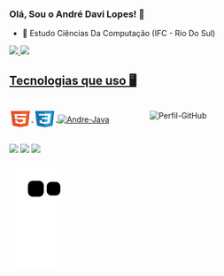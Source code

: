 ### Olá, Sou o André Davi Lopes!  👋

- 🌱 Estudo Ciências Da Computação (IFC - Rio Do Sul)

<div>
  <a href="https://github.com/Andre-Davi-Lopes">
  <img height="180em" src="https://github-readme-stats.vercel.app/api?username=Andre-Davi-Lopes&show_icons=true&theme=dark&include_all_commits=true&count_private=true"/>
  <img height="180em" src="https://github-readme-stats.vercel.app/api/top-langs/?username=Andre-Davi-Lopes&layout=compact&langs_count=7&theme=dark"/>
</div>
	
 ## Tecnologias que uso  🖥️
	
<div style="display: inline_block"><br>
  <img align="center" alt="Andre-HTML" height="30" width="40" src="https://raw.githubusercontent.com/devicons/devicon/master/icons/html5/html5-original.svg">
  <img align="center" alt="Andre-CSS" height="30" width="40" src="https://raw.githubusercontent.com/devicons/devicon/master/icons/css3/css3-original.svg">	
  <img align="center" alt="Andre-Java" height="30" width="40" <img src="https://cdn.jsdelivr.net/gh/devicons/devicon/icons/java/java-original.svg">
	
  <img align="right" alt="Perfil-GitHub" height="150" width="250" src="https://media.discordapp.net/attachments/984457946429808660/1042958470154047589/capa-git.png">
</div>

 ##
 
<div>
<a href="https://www.instagram.com/andre_x41/" target="_blank"><img src="https://img.shields.io/badge/-Instagram-%23E4405F?style=for-the-badge&logo=instagram&logoColor=white" target="_blank"></a>
<a href = "mailto:andredavilopes6@gmail.com"><img src="https://img.shields.io/badge/-Gmail-%23333?style=for-the-badge&logo=gmail&logoColor=white" target="_blank"></a>
<a href="https://br.linkedin.com/in/andre-davi41?trk=people-guest_people_search-card" target="_blank"><img src="https://img.shields.io/badge/-LinkedIn-%230077B5?style=for-the-badge&logo=linkedin&logoColor=white" target="_blank"></a> 

![Snake animation](https://github.com/Andre-Davi-Lopes/Andre-Davi-Lopes/blob/output/github-contribution-grid-snake.svg)
	
</div>
